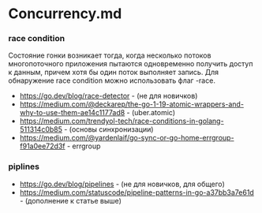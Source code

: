 # Concurrency.md

### race condition

Состояние гонки возникает тогда, когда несколько потоков многопоточного приложения пытаются одновременно получить доступ к данным, причем хотя бы один поток выполняет запись.
Для обнаружение race condition можно использовать флаг -race.

* https://go.dev/blog/race-detector - (не для новичков)
* https://medium.com/@deckarep/the-go-1-19-atomic-wrappers-and-why-to-use-them-ae14c1177ad8 - (uber.atomic)
* https://medium.com/trendyol-tech/race-conditions-in-golang-511314c0b85 - (основы синхронизации)
* https://medium.com/@yardenlaif/go-sync-or-go-home-errgroup-f91a0ee72d3f - errgroup

### piplines
* https://go.dev/blog/pipelines - (не для новичков, для общего)
* https://medium.com/statuscode/pipeline-patterns-in-go-a37bb3a7e61d - (дополнение к статье выше)